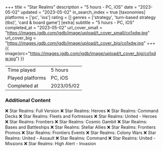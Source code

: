 +++
title = "Star Realms"
description = "5 hours - PC, iOS"
date = "2023-05-02"
updated = "2023-05-02"
in_search_index = true
[taxonomies]
platforms = ['pc', 'ios']
rating = []
genres = ['strategy', 'turn-based strategy (tbs)', 'card & board game']
[extra]
subtitle = "5 hours - PC, iOS"
completed_at = "2023-05-02"
url_cover_small = "https://images.igdb.com/igdb/image/upload/t_cover_small/co1xdw.jpg"
url_cover_big = "https://images.igdb.com/igdb/image/upload/t_cover_big/co1xdw.jpg"
+++
{{ image(src="https://images.igdb.com/igdb/image/upload/t_cover_big/co1xdw.jpg") }}

|              |            |
| ------------ | ---------- |
| Time played  | 5 hours |
| Played platforms    | PC, iOS |
| Completed at | 2023/05/02 |



### Additional Content


❌ Star Realms: Full Version
❌ Star Realms: Heroes
❌ Star Realms: Command Decks
❌ Star Realms: Fleets and Fortresses
❌ Star Realms: United - Heroes
❌ Star Realms: Frontiers
❌ Star Realms: Cosmic Gambit
❌ Star Realms: Bases and Battleships
❌ Star Realms: Stellar Allies
❌ Star Realms: Frontiers Promos
❌ Star Realms: Frontiers Events
❌ Star Realms: Colony Wars
❌ Star Realms: United - Assault
❌ Star Realms: Command
❌ Star Realms: United - Missions
❌ Star Realms: High Alert - Invasion